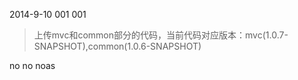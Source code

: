 2014-9-10 001 001
>上传mvc和common部分的代码，当前代码对应版本：mvc(1.0.7-SNAPSHOT),common(1.0.6-SNAPSHOT)

no no noas